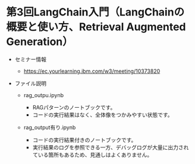 # 第3回LangChain入門（LangChainの概要と使い方、Retrieval Augmented Generation）

* セミナー情報
  * https://ec.yourlearning.ibm.com/w3/meeting/10373820

* ファイル説明
  * rag_outpu.ipynb
    * RAGパターンのノートブックです。
    * コードの実行結果はなく、全体像をつかみやすい状態です。

  * rag_output有り.ipynb
    * コードの実行結果付きのノートブックです。
    * 実行結果のログを参照できる一方、デバッグログが大量に出力されている箇所もあるため、見通しはよくありません。